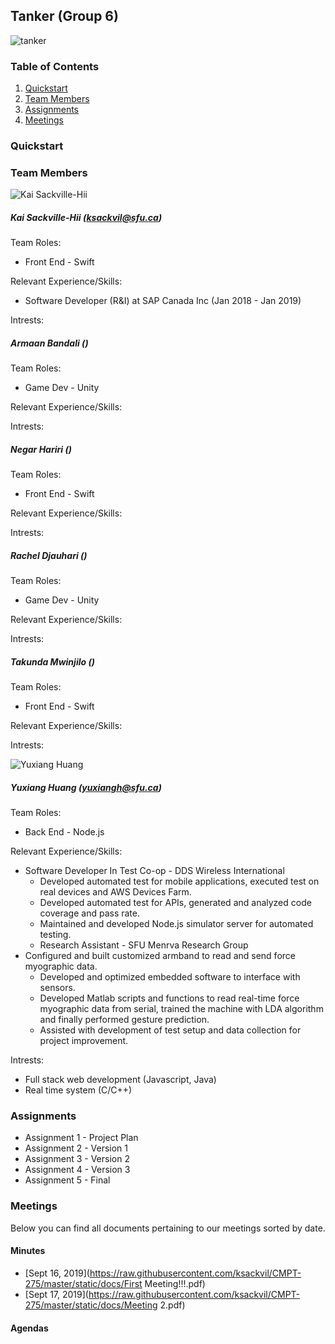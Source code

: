 ## Tanker (Group 6)
![tanker](https://raw.githubusercontent.com/ksackvil/CMPT-275/master/static/images/Tanker.png)

### Table of Contents  

1. [Quickstart](#quickstart)
2. [Team Members](#team-members)
3. [Assignments](#assignments)
4. [Meetings](#meetings)  
  
### Quickstart

### Team Members

![Kai Sackville-Hii](https://raw.githubusercontent.com/ksackvil/CMPT-275/master/static/images/Kai.JPG)

##### Kai Sackville-Hii (ksackvil@sfu.ca)

Team Roles:
  * Front End - Swift

Relevant Experience/Skills:
  * Software Developer (R&I) at SAP Canada Inc (Jan 2018 - Jan 2019)

Intrests:

##### Armaan Bandali ()

Team Roles:
  * Game Dev - Unity

Relevant Experience/Skills:

Intrests:

##### Negar Hariri ()

Team Roles:
  * Front End - Swift

Relevant Experience/Skills:

Intrests:

##### Rachel Djauhari ()

Team Roles:
  * Game Dev - Unity

Relevant Experience/Skills:

Intrests:

##### Takunda Mwinjilo ()

Team Roles:
  * Front End - Swift

Relevant Experience/Skills:

Intrests:

![Yuxiang Huang](https://raw.githubusercontent.com/ksackvil/CMPT-275/master/static/images/YuxiangHuang.png)

##### Yuxiang Huang (yuxiangh@sfu.ca)

Team Roles:
  * Back End - Node.js

Relevant Experience/Skills: 

  * Software Developer In Test Co-op - DDS Wireless International
    * Developed automated test for mobile applications, executed test on real devices and AWS Devices Farm.
    * Developed automated test for APIs, generated and analyzed code coverage and pass rate.
    * Maintained and developed Node.js simulator server for automated testing. 
    * Research Assistant - SFU Menrva Research Group
  * Configured and built customized armband to read and send force myographic data.
    * Developed and optimized embedded software to interface with sensors.
    * Developed Matlab scripts and functions to read real-time force myographic data from serial, trained the machine with LDA       algorithm and finally performed gesture prediction.
    * Assisted with development of test setup and data collection for project improvement.
  
Intrests:
  * Full stack web development (Javascript, Java)
  * Real time system (C/C++)

### Assignments

- Assignment 1 - Project Plan
- Assignment 2 - Version 1
- Assignment 3 - Version 2
- Assignment 4 - Version 3
- Assignment 5 - Final

### Meetings

Below you can find all documents pertaining to our meetings sorted by date.

#### Minutes

- [Sept 16, 2019](https://raw.githubusercontent.com/ksackvil/CMPT-275/master/static/docs/First Meeting!!!.pdf)
- [Sept 17, 2019](https://raw.githubusercontent.com/ksackvil/CMPT-275/master/static/docs/Meeting 2.pdf)

#### Agendas
